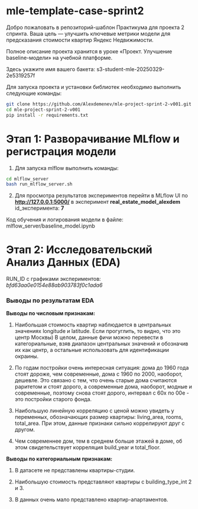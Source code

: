 # mle-template-case-sprint2

Добро пожаловать в репозиторий-шаблон Практикума для проекта 2 спринта. Ваша цель — улучшить ключевые метрики модели для предсказания стоимости квартир Яндекс Недвижимости.

Полное описание проекта хранится в уроке «Проект. Улучшение baseline-модели» на учебной платформе.

Здесь укажите имя вашего бакета: s3-student-mle-20250329-2e5319257f

Для запуска проекта и установки библиотек необходимо выполнить следующие команды:

```bash
git clone https://github.com/Alexdemenev/mle-project-sprint-2-v001.git
cd mle-project-sprint-2-v001
pip install -r requirements.txt 
```

# Этап 1: Разворачивание MLflow и регистрация модели

1. Для запуска mlflow выполнить команды:

```bash
cd mlflow_server
bash run_mlflow_server.sh
```

2. Для просмотра результатов экспериментов перейти в MLflow UI по **http://127.0.0.1:5000/** в эксперимент **real_estate_model_alexdem** id_эксперимента: **7**

Код обучения и логирования модели в файле: mlflow_server/baseline_model.ipynb

# Этап 2: Исследовательский Анализ Данных (EDA)

RUN_ID с графиками экспериментов: *bfd63aa0e0154e88ab903783f0c1ada6*

### Выводы по результатам EDA

**Выводы по числовым признакам:**
1. Наибольшая стоимость квартир наблюдается в центральных значениях longitude и latitude. Если прогуглить, то видно, что это центр Москвы) В целом, данные фичи можно перевести в категориальные, взяв диапазон центральных значений и обозначив их как центр, а остальные использовать для идентификации окраины.

2. По годам постройки очень интересная ситуация: дома до 1960 года стоят дороже, чем современные, дома с 1960 по 2000, наоборот, дешевле. Это связано с тем, что очень старые дома считаются раритетом и стоят дорого, а современные дома, наоборот, модные и современные, поэтому снова стоят дорого, интервал с 60х по 00е - это постройки старого фонда.

3. Наибольшую линейную корреляцию с ценой можно увидеть у переменных, обозначающих размер квартиры: living_area, rooms, total_area. При этом, данные признаки сильно коррелируют друг с другом.

4. Чем современнее дом, тем в среднем больше этажей в доме, об этом свидетельствует корреляция build_year и total_floor.

**Выводы по категориальным признакам:**
1. В датасете не представлены квартиры-студии.

2. Наибольшую стоимость представляют квартиры с building_type_int 2 и 3.

3. В данных очень мало представлено квартир-апартаментов.